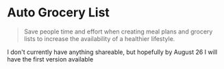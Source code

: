 # Auto Grocery List

> Save people time and effort when creating meal plans and grocery lists to increase the availability of a healthier lifestyle.

I don't currently have anything shareable, but hopefully by August 26 I will have the first version available
